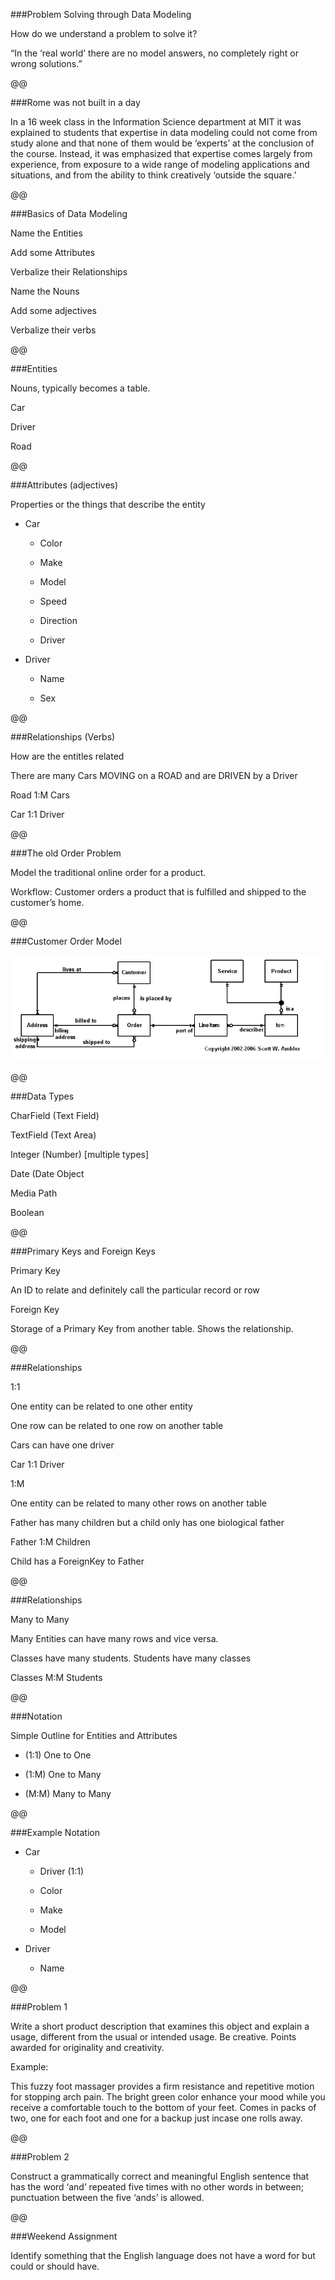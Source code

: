 ###Problem Solving through Data Modeling

How do we understand a problem to solve it?

“In the ‘real world’ there are no model answers, no completely right or wrong solutions.”

@@

###Rome was not built in a day

In a 16 week class in the Information Science department at MIT it was explained to students that expertise in data modeling could not come from study alone and that none of them would be ‘experts’ at the conclusion of the course. Instead, it was emphasized that expertise comes largely from experience, from exposure to a wide range of modeling applications and situations, and from the ability to think creatively ‘outside the square.’

@@

###Basics of Data Modeling

Name the Entities

Add some Attributes

Verbalize their Relationships

Name the Nouns

Add some adjectives

Verbalize their verbs

@@

###Entities

Nouns, typically becomes a table.

Car

Driver

Road

@@

###Attributes (adjectives)

Properties or the things that describe the entity

* Car

    * Color

    * Make

    * Model

    * Speed

    * Direction

    * Driver

* Driver

    * Name

    * Sex

@@

###Relationships (Verbs)

How are the entitles related

There are many Cars MOVING on a ROAD and are DRIVEN by a Driver

Road 1:M Cars

Car 1:1 Driver

@@

###The old Order Problem

Model the traditional online order for a product.

Workflow: Customer orders a product that is fulfilled and shipped to the customer’s home.

@@

###Customer Order Model

![](images/image1.png)

@@

###Data Types

CharField (Text Field)

TextField (Text Area)

Integer (Number) [multiple types]

Date (Date Object

Media Path

Boolean

@@

###Primary Keys and Foreign Keys

Primary Key

An ID to relate and definitely call the particular record or row

Foreign Key

Storage of a Primary Key from another table. Shows the relationship.

@@

###Relationships

1:1

One entity can be related to one other entity

One row can be related to one row on another table

Cars can have one driver

Car 1:1 Driver

1:M

One entity can be related to many other rows on another table

Father has many children but a child only has one biological father

Father 1:M Children

Child has a ForeignKey to Father

@@

###Relationships

Many to Many

Many Entities can have many rows and vice versa.

Classes have many students. Students have many classes

Classes M:M Students

@@

###Notation

Simple Outline for Entities and Attributes

* (1:1) One to One

* (1:M) One to Many

* (M:M) Many to Many

@@

###Example Notation

* Car
    * Driver (1:1)

    * Color

    * Make

    * Model

* Driver

    * Name

@@

###Problem 1

Write a short product description that examines this object and explain a usage, different from the usual or intended usage. Be creative. Points awarded for originality and creativity.

Example:

This fuzzy foot massager provides a firm resistance and repetitive motion for stopping arch pain. The bright green color enhance your mood while you receive a comfortable touch to the bottom of your feet. Comes in packs of two, one for each foot and one for a backup just incase one rolls away.

@@

###Problem 2

Construct a grammatically correct and meaningful English sentence that has the word ‘and’ repeated five times with no other words in between; punctuation between the five ‘ands’ is allowed.

@@

###Weekend Assignment

Identify something that the English language does not have a word for but could or should have.


